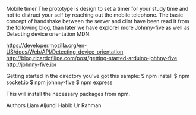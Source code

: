 Mobile timer
The prototype is design to set a timer for your study time and not to distruct your self by reaching out the mobile telephone.
The basic concept of handshake between the server and clint  have been read it from the following blog, than later we have explorer more Johnny-five as well as Detecting device orientation MDN.

https://developer.mozilla.org/en-US/docs/Web/API/Detecting_device_orientation
http://blog.ricardofilipe.com/post/getting-started-arduino-johhny-five
http://johnny-five.io/

Getting started
In the directory you've got this sample:
$ npm install
$ npm socket.io
$ npm johnny-five
$ npm express

This will install the necessary packages from npm.


Authors
Liam Aljundi
Habib Ur Rahman
